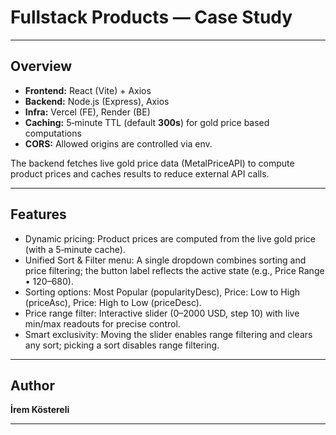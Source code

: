 # Fullstack Products — Case Study

---

## Overview

* **Frontend:** React (Vite) + Axios
* **Backend:** Node.js (Express), Axios
* **Infra:** Vercel (FE), Render (BE)
* **Caching:** 5‑minute TTL (default **300s**) for gold price based computations
* **CORS:** Allowed origins are controlled via env.

The backend fetches live gold price data (MetalPriceAPI) to compute product prices and caches results to reduce external API calls.

---


##  Features

* Dynamic pricing: Product prices are computed from the live gold price (with a 5‑minute cache).
* Unified Sort & Filter menu: A single dropdown combines sorting and price filtering; the button label reflects the active state (e.g., Price Range • $120–$680).
* Sorting options: Most Popular (popularityDesc), Price: Low to High (priceAsc), Price: High to Low (priceDesc).
* Price range filter: Interactive slider (0–2000 USD, step 10) with live min/max readouts for precise control.
* Smart exclusivity: Moving the slider enables range filtering and clears any sort; picking a sort disables range filtering.

---


##  Author

**İrem Köstereli**

---

